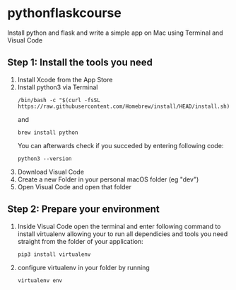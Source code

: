 # pythonflaskcourse
Install python and flask and write a simple app on Mac using Terminal and Visual Code

## Step 1: Install the tools you need
1. Install Xcode from the App Store
2. Install python3 via Terminal
    ```console
    /bin/bash -c "$(curl -fsSL https://raw.githubusercontent.com/Homebrew/install/HEAD/install.sh)"
    ```
    and 
    ```console
    brew install python
    ```
    You can afterwards check if you succeded by entering following code:
    ```console
    python3 --version
    ```
4. Download Visual Code
5. Create a new Folder in your personal macOS folder (eg "dev")
6. Open Visual Code and open that folder

## Step 2: Prepare your environment
1. Inside Visual Code open the terminal and enter following command to install virtualenv allowing your to run all dependicies and tools you need straight from the folder of your application: 
    ```console
    pip3 install virtualenv
    ```
2. configure virtualenv in your folder by running
    ```console
    virtualenv env
    ```
